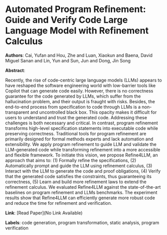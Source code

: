 # Automated Program Refinement: Guide and Verify Code Large Language Model with Refinement Calculus

**Authors**: Cai, Yufan and Hou, Zhe and Luan, Xiaokun and Baena, David Miguel Sanan and Lin, Yun and Sun, Jun and Dong, Jin Song

**Abstract**:

Recently, the rise of code-centric large language models (LLMs) appears to have reshaped the software engineering world with low-barrier tools like Copilot that can generate code easily. However, there is no correctness guarantee for the code generated by LLMs, which suffer from the hallucination problem, and their output is fraught with risks. Besides, the end-to-end process from specification to code through LLMs is a non-transparent and uncontrolled black box. This opacity makes it difficult for users to understand and trust the generated code. Addressing these challenges is both necessary and critical. In contrast, program refinement transforms high-level specification statements into executable code while preserving correctness. Traditional tools for program refinement are primarily designed for formal methods experts and lack automation and extensibility. We apply program refinement to guide LLM and validate the LLM-generated code while transforming refinement into a more accessible and flexible framework. To initiate this vision, we propose Refine4LLM, an approach that aims to: (1) Formally refine the specifications, (2) Automatically prompt and guide the LLM using refinement calculus, (3) Interact with the LLM to generate the code and proof obligations, (4) Verify that the generated code satisfies the constraints, thus guaranteeing its correctness, (5) Learn and build more refinement laws to extend the refinement calculus. We evaluated Refine4LLM against the state-of-the-art baselines on program refinement and LLMs benchmarks. The experiment results show that Refine4LLM can efficiently generate more robust code and reduce the time for refinement and verification.

**Link**: [Read Paper](No Link Available)

**Labels**: code generation, program transformation, static analysis, program verification
